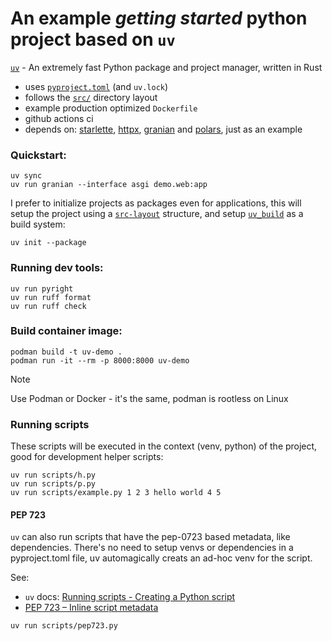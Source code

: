 # An example _getting started_ python project based on `uv`

[`uv`](https://docs.astral.sh/uv) - An extremely fast Python package and project manager, written in Rust

- uses [`pyproject.toml`](https://packaging.python.org/en/latest/guides/writing-pyproject-toml/) (and `uv.lock`)
- follows the [`src/`](https://packaging.python.org/en/latest/discussions/src-layout-vs-flat-layout/) directory layout
- example production optimized `Dockerfile`
- github actions ci
- depends on: [starlette](https://www.starlette.io/), [httpx](https://www.python-httpx.org/),
  [granian](https://github.com/emmett-framework/granian) and [polars](https://docs.pola.rs/), just as an example

### Quickstart:
```
uv sync
uv run granian --interface asgi demo.web:app
```

I prefer to initialize projects as packages even for applications, this will setup the project using a
[`src-layout`](https://packaging.python.org/en/latest/discussions/src-layout-vs-flat-layout/) structure,
and setup [`uv_build`](https://docs.astral.sh/uv/concepts/build-backend/) as a build system:
```
uv init --package
```

### Running dev tools:
```
uv run pyright
uv run ruff format
uv run ruff check
```

### Build container image:
```
podman build -t uv-demo .
podman run -it --rm -p 8000:8000 uv-demo
```
> [!NOTE]
> Use Podman or Docker - it's the same, podman is rootless on Linux

### Running scripts

These scripts will be executed in the context (venv, python) of the project, good for development helper scripts:
```
uv run scripts/h.py
uv run scripts/p.py
uv run scripts/example.py 1 2 3 hello world 4 5
```

#### PEP 723
`uv` can also run scripts that have the pep-0723 based metadata,
like dependencies. There's no need to setup venvs or dependencies
in a pyproject.toml file, uv automagically creats an ad-hoc venv
for the script.

See:
* `uv` docs: [Running scripts - Creating a Python script](https://docs.astral.sh/uv/guides/scripts/#creating-a-python-script)
* [PEP 723 – Inline script metadata](https://peps.python.org/pep-0723/)

```
uv run scripts/pep723.py
```

